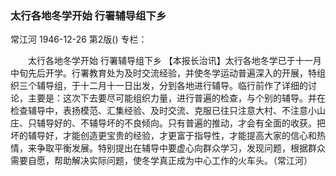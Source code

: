 ### 太行各地冬学开始  行署辅导组下乡
常江河
1946-12-26
第2版()
专栏：

　　太行各地冬学开始
    行署辅导组下乡
    【本报长治讯】太行各地冬学已于十一月中旬先后开学。行署教育处为及时交流经验，并使冬学运动普遍深入的开展，特组织三个辅导组，于十二月十一日出发，分到各地进行辅导。临行前作了详细的讨论，主要是：这次下去要尽可能组织力量，进行普遍的检查，与个别的辅导。并在检查辅导中，表扬模范、汇集经验、及时交流、克服已往只注意大村、不注意小山庄、只辅导好的、不辅导坏的不良倾向。只有普遍的推动，才会有全面的收获。把坏的辅导好，才能创造更宝贵的经验，才更富于指导性，才能提高大家的信心和热情，来争取平衡发展。特别提出在辅导中要虚心向群众学习，发现问题，根据群众需要自愿，帮助解决实际问题，使冬学真正成为中心工作的火车头。（常江河）
